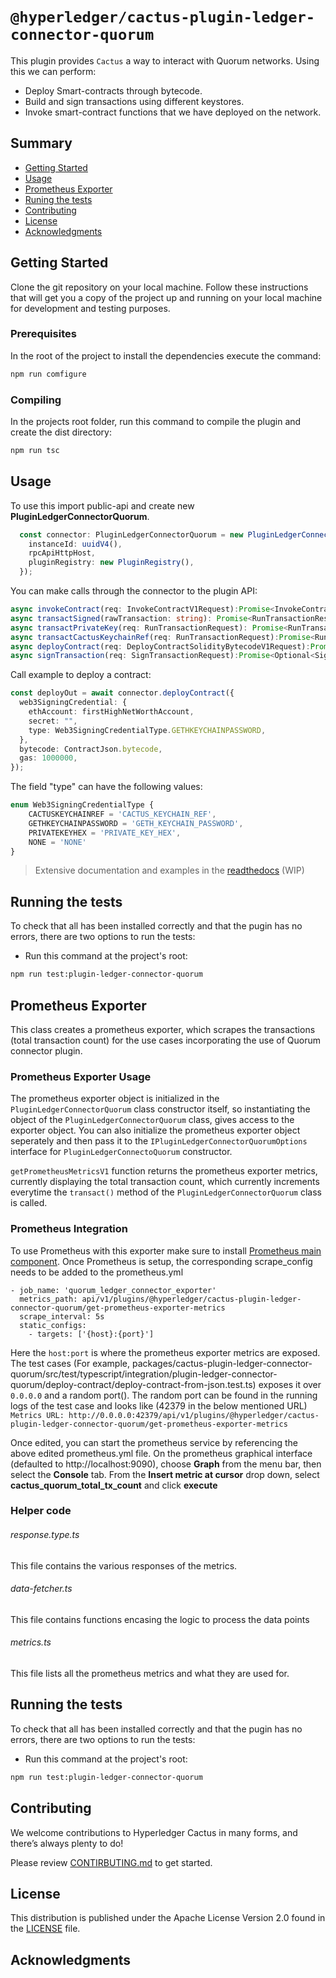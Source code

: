 # `@hyperledger/cactus-plugin-ledger-connector-quorum`

This plugin provides `Cactus` a way to interact with Quorum networks. Using this we can perform:
* Deploy Smart-contracts through bytecode.
* Build and sign transactions using different keystores.
* Invoke smart-contract functions that we have deployed on the network.

## Summary

  - [Getting Started](#getting-started)
  - [Usage](#usage)
  - [Prometheus Exporter](#prometheus-exporter)
  - [Runing the tests](#running-the-tests)
  - [Contributing](#contributing)
  - [License](#license)
  - [Acknowledgments](#acknowledgments)

## Getting Started

Clone the git repository on your local machine. Follow these instructions that will get you a copy of the project up and running on
your local machine for development and testing purposes.

### Prerequisites

In the root of the project to install the dependencies execute the command:
```sh
npm run comfigure
```

### Compiling

In the projects root folder, run this command to compile the plugin and create the dist directory:
```sh
npm run tsc
```

## Usage

To use this import public-api and create new **PluginLedgerConnectorQuorum**.
```typescript
  const connector: PluginLedgerConnectorQuorum = new PluginLedgerConnectorQuorum({
    instanceId: uuidV4(),
    rpcApiHttpHost,
    pluginRegistry: new PluginRegistry(),
  });
```
You can make calls through the connector to the plugin API:

```typescript
async invokeContract(req: InvokeContractV1Request):Promise<InvokeContractV1Response>;
async transactSigned(rawTransaction: string): Promise<RunTransactionResponse>;
async transactPrivateKey(req: RunTransactionRequest): Promise<RunTransactionResponse>;
async transactCactusKeychainRef(req: RunTransactionRequest):Promise<RunTransactionResponse>;
async deployContract(req: DeployContractSolidityBytecodeV1Request):Promise<RunTransactionResponse>;
async signTransaction(req: SignTransactionRequest):Promise<Optional<SignTransactionResponse>>;
```

Call example to deploy a contract:
```typescript
const deployOut = await connector.deployContract({
  web3SigningCredential: {
    ethAccount: firstHighNetWorthAccount,
    secret: "",
    type: Web3SigningCredentialType.GETHKEYCHAINPASSWORD,
  },
  bytecode: ContractJson.bytecode,
  gas: 1000000,
});
```
The field "type" can have the following values:
```typescript
enum Web3SigningCredentialType {
    CACTUSKEYCHAINREF = 'CACTUS_KEYCHAIN_REF',
    GETHKEYCHAINPASSWORD = 'GETH_KEYCHAIN_PASSWORD',
    PRIVATEKEYHEX = 'PRIVATE_KEY_HEX',
    NONE = 'NONE'
}
```
> Extensive documentation and examples in the [readthedocs](https://readthedocs.org/projects/hyperledger-cactus/) (WIP)

## Running the tests

To check that all has been installed correctly and that the pugin has no errors, there are two options to run the tests:

* Run this command at the project's root:
```sh
npm run test:plugin-ledger-connector-quorum
```
## Prometheus Exporter

This class creates a prometheus exporter, which scrapes the transactions (total transaction count) for the use cases incorporating the use of Quorum connector plugin.

### Prometheus Exporter Usage
The prometheus exporter object is initialized in the `PluginLedgerConnectorQuorum` class constructor itself, so instantiating the object of the `PluginLedgerConnectorQuorum` class, gives access to the exporter object.
You can also initialize the prometheus exporter object seperately and then pass it to the `IPluginLedgerConnectorQuorumOptions` interface for `PluginLedgerConnectoQuorum` constructor.

`getPrometheusMetricsV1` function returns the prometheus exporter metrics, currently displaying the total transaction count, which currently increments everytime the `transact()` method of the `PluginLedgerConnectorQuorum` class is called.

### Prometheus Integration
To use Prometheus with this exporter make sure to install [Prometheus main component](https://prometheus.io/download/).
Once Prometheus is setup, the corresponding scrape_config needs to be added to the prometheus.yml

```(yaml)
- job_name: 'quorum_ledger_connector_exporter'
  metrics_path: api/v1/plugins/@hyperledger/cactus-plugin-ledger-connector-quorum/get-prometheus-exporter-metrics
  scrape_interval: 5s
  static_configs:
    - targets: ['{host}:{port}']
```

Here the `host:port` is where the prometheus exporter metrics are exposed. The test cases (For example, packages/cactus-plugin-ledger-connector-quorum/src/test/typescript/integration/plugin-ledger-connector-quorum/deploy-contract/deploy-contract-from-json.test.ts) exposes it over `0.0.0.0` and a random port(). The random port can be found in the running logs of the test case and looks like (42379 in the below mentioned URL)
`Metrics URL: http://0.0.0.0:42379/api/v1/plugins/@hyperledger/cactus-plugin-ledger-connector-quorum/get-prometheus-exporter-metrics`

Once edited, you can start the prometheus service by referencing the above edited prometheus.yml file.
On the prometheus graphical interface (defaulted to http://localhost:9090), choose **Graph** from the menu bar, then select the **Console** tab. From the **Insert metric at cursor** drop down, select **cactus_quorum_total_tx_count** and click **execute**

### Helper code

###### response.type.ts
This file contains the various responses of the metrics.

###### data-fetcher.ts
This file contains functions encasing the logic to process the data points

###### metrics.ts
This file lists all the prometheus metrics and what they are used for.

## Running the tests

To check that all has been installed correctly and that the pugin has no errors, there are two options to run the tests:

* Run this command at the project's root:
```sh
npm run test:plugin-ledger-connector-quorum
```

## Contributing

We welcome contributions to Hyperledger Cactus in many forms, and there’s always plenty to do!

Please review [CONTIRBUTING.md](../../CONTRIBUTING.md) to get started.

## License

This distribution is published under the Apache License Version 2.0 found in the [LICENSE](../../LICENSE) file.

## Acknowledgments 
```